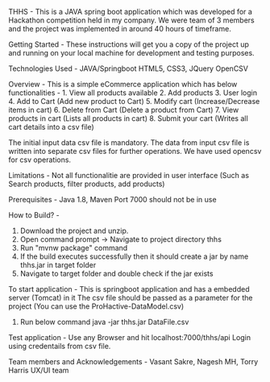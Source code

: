 THHS - 
This is a JAVA spring boot application which was developed for a Hackathon competition held in my company. We were team of 3 members and the project was implemented in around 40 hours of timeframe.

Getting Started - 
These instructions will get you a copy of the project up and running on your local machine for development and testing purposes.

Technologies Used - 
JAVA/Springboot
HTML5, CSS3, JQuery
OpenCSV

Overview - 
This is a simple eCommerce application which has below functionalities -
	1. View all products available
	2. Add products
	3. User login
	4. Add to Cart (Add new product to Cart)
	5. Modify cart (Increase/Decrease items in cart)
	6. Delete from Cart (Delete a product from Cart)
	7. View products in cart (Lists all products in cart)
	8. Submit your cart (Writes all cart details into a csv file)
	
The initial input data csv file is mandatory. The data from input csv file is written into separate csv files for further operations.
We have used opencsv for csv operations.

Limitations -
Not all functionalitie are provided in user interface (Such as Search products, filter products, add products)

Prerequisites - 
Java 1.8, Maven
Port 7000 should not be in use

How to Build? -
1. Download the project and unzip.
2. Open command prompt -> Navigate to project directory thhs
3. Run "mvnw package" command
4. If the build executes successfully then it should create a jar by name thhs<version>.jar in target folder
5. Navigate to target folder and double check if the jar exists

To start application - 
This is springboot application and has a embedded server (Tomcat) in it
The csv file should be passed as a parameter for the project (You can use the ProHactive-DataModel.csv)

1. Run below command
	java -jar thhs<version>.jar DataFile.csv

Test application - 
Use any Browser and hit localhost:7000/thhs/api
Login using credentails from csv file.


Team members and Acknowledgements - 
Vasant Sakre,
Nagesh MH,
Torry Harris UX/UI team
